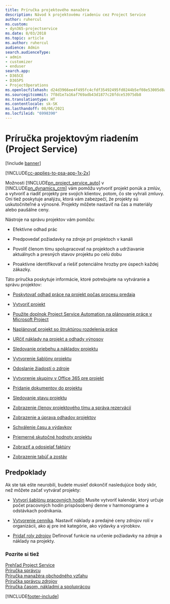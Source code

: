 ```yaml
---
title: Príručka projektového manažéra
description: Návod k projektovému riadeniu cez Project Service
author: ruhercul
ms.custom:
- dyn365-projectservice
ms.date: 8/03/2018
ms.topic: article
ms.author: ruhercul
audience: Admin
search.audienceType:
- admin
- customizer
- enduser
search.app:
- D365CE
- D365PS
- ProjectOperations
ms.openlocfilehash: d24d3966ee4f495fc4cfdf35492495fd0244b5ef08e53005d8ac4a854cd7cce5
ms.sourcegitcommit: 7f8d1e7a16af769adb43d1877c28fdce53975db8
ms.translationtype: HT
ms.contentlocale: sk-SK
ms.lasthandoff: 08/06/2021
ms.locfileid: "6998390"
---
```

# <a name="project-manager-guide-project-service"></a>Príručka projektovým riadením (Project Service)

[!include [banner](../includes/psa-now-project-operations.md)]

[!INCLUDE[cc-applies-to-psa-app-1x-2x](../includes/cc-applies-to-psa-app-1x-2x.md)]

Možnosti [!INCLUDE[pn_project_service_auto](../includes/pn-project-service-auto.md)] v [!INCLUDE[pn_dynamics_crm](../includes/pn-dynamics-crm.md)] vám pomôžu vytvoriť projekt ponúk a zmlúv, a vytvoriť a riadiť projekty pre svojich klientov, potom, čo ste vyhrali zmluvy. Oni tiež poskytuje analýzu, ktorá vám zabezpečí, že projekty sú uskutočniteľné a výnosné. Projekty môžete nastaviť na čas a materiály alebo paušálne ceny.  
  
 Nástroje na správu projektov vám pomôžu:  
  
-   Efektívne odhad prác  
  
-   Predpovedať požiadavky na zdroje pri projektoch v kanáli  
  
-   Povoliť členom tímu spolupracovať na projektoch a udržiavanie aktuálnych a presných stavov projektu po celú dobu  
  
-   Proaktívne identifikovať a riešiť potenciálne hrozby pre úspech každej zákazky.  
  
Táto príručka poskytuje informácie, ktoré potrebujete na vytváranie a správu projektov:  
  
-   [Poskytovať odhad práce na projekt počas procesu predaja](../psa/provide-estimates-project-during-sales-process.md)  
  
-   [Vytvoriť projekt](../psa/create-project.md)  
  
-   [Použite doplnok Project Service Automation na plánovanie práce v Microsoft Project](../psa/add-plan-work-microsoft-project.md)  
  
-   [Naplánovať projekt so štruktúrou rozdelenia práce](../psa/schedule-project-work-breakdown-structure.md)  
  
-   [URčiť náklady na projekt a odhady výnosov](../psa/determine-project-cost-revenue-estimates.md)  
  
-   [Sledovanie priebehu a nákladov projektu](../psa/track-project-progress-cost.md)  
  
-   [Vytvorenie šablóny projektu](../psa/create-project-template.md)  
  
-   [Odoslanie žiadostí o zdroje](../psa/submit-resource-requests.md)  
  
-   [Vytvorenie skupiny v Office 365 pre projekt](../psa/create-office-365-group-project.md)  
  
-   [Pridanie dokumentov do projektu](../psa/add-documents-project.md)  
  
-   [Sledovanie stavu projektu](../psa/track-project-status.md)  
  
-   [Zobrazenie členov projektového tímu a správa rezervácií](../psa/view-project-team-members-manage-bookings.md)  
  
-   [Zobrazenie a úprava odhadov projektov](../psa/view-edit-project-estimates.md)  
  
-   [Schválenie času a výdavkov](../psa/approve-time-expenses.md)  
  
-   [Priemerné skutočné hodnoty projektu](../psa/review-project-actuals.md)  
  
-   [Zobraziť a odosielať faktúry](../psa/view-send-invoices.md)  
  
-   [Zobrazenie tabúľ a zostáv](../psa/view-dashboards-reports.md)  
  
## <a name="prerequisites"></a>Predpoklady  
 Ak ste tak ešte neurobili, budete musieť dokončiť nasledujúce body skôr, než môžete začať vytvárať projekty:  
  
-   [Vytvorí šablónu pracovných hodín](../psa/create-work-hours-template.md) Musíte vytvoriť kalendár, ktorý určuje počet pracovných hodín prispôsobený denne v harmonograme a odstávkach podnikania.  
  
-   [Vytvorenie cenníka](../psa/create-price-list.md). Nastaviť náklady a predajné ceny zdrojov rolí v organizácii, ako aj pre iné kategórie, ako výdavky a výrobkov.  
  
-   [Pridať roly zdrojov](../psa/add-resource-roles.md) Definovať funkcie na určenie požiadavky na zdroje a náklady na projekty.  
  
### <a name="see-also"></a>Pozrite si tiež  
 [Prehľad Project Service](../psa/overview.md)   
 [Príručka správcu](../psa/admin-guide.md)   
 [Príručka manažéra obchodného vzťahu](../psa/account-manager-guide.md)   
 [Príručka správcu zdrojov](../psa/resource-manager-guide.md)   
 [Príručka časom, nákladmi a spoluprácou](../psa/time-expense-collaboration-guide.md)



[!INCLUDE[footer-include](../includes/footer-banner.md)]
